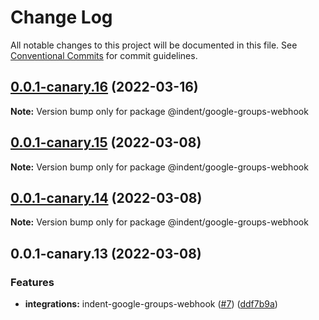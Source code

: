 # Change Log

All notable changes to this project will be documented in this file.
See [Conventional Commits](https://conventionalcommits.org) for commit guidelines.

## [0.0.1-canary.16](https://github.com/indentapis/integrations/compare/@indent/google-groups-webhook@0.0.1-canary.15...@indent/google-groups-webhook@0.0.1-canary.16) (2022-03-16)

**Note:** Version bump only for package @indent/google-groups-webhook





## [0.0.1-canary.15](https://github.com/indentapis/integrations/compare/@indent/google-groups-webhook@0.0.1-canary.14...@indent/google-groups-webhook@0.0.1-canary.15) (2022-03-08)

**Note:** Version bump only for package @indent/google-groups-webhook





## [0.0.1-canary.14](https://github.com/indentapis/integrations/compare/@indent/google-groups-webhook@0.0.1-canary.13...@indent/google-groups-webhook@0.0.1-canary.14) (2022-03-08)

**Note:** Version bump only for package @indent/google-groups-webhook





## 0.0.1-canary.13 (2022-03-08)


### Features

* **integrations:** indent-google-groups-webhook ([#7](https://github.com/indentapis/integrations/issues/7)) ([ddf7b9a](https://github.com/indentapis/integrations/commit/ddf7b9a45f3be9d70f0c1219a0cfef6057bd6caf))
